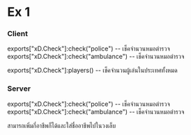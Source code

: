 # Ex 1
### Client

exports["xD.Check"]:check("police")         -- เช็คจำนวนหมอตำรวจ
exports["xD.Check"]:check("ambulance")      -- เช็คจำนวนหมอตำรวจ

exports["xD.Check"]:players()               -- เช็คจำนวนผู้เล่นในประเทศทั้งหมด

### Server
exports["xD.Check"]:check("police")         -- เช็คจำนวนหมอตำรวจ
exports["xD.Check"]:check("ambulance")      -- เช็คจำนวนหมอตำรวจ

สามารถเพิ่มกี่อาชีพก็ได้และใส่ชื่ออาชีพไปในวงเล็บ

